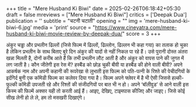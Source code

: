 +++
title = "Mere Husband Ki Biwi"
date = 2025-02-26T06:18:42+05:30
draft = false
mreviews = ["Mere Husband Ki Biwi"]
critics = ['Deepak Dua']
publication = ''
subtitle = "चटनी चटाती"
opening = ""
img = 'mere-husband-ki-biwi-6.jpg'
media = 'print'
source = "https://www.cineyatra.com/mere-husband-ki-biwi-movie-review-by-deepak-dua/"
score = 3
+++

अंकुर चड्ढा और प्रभलीन ढिल्लों (जिसे फिल्म में ढिल्लों, ढिल्लोन, ढिल्लन भी कहा गया) का तलाक हो चुका है लेकिन प्रभलीन के साथ बिताए बुरे दिन अंकुर की यादों से नहीं निकल पा रहे हैं। उसे पुरानी दोस्त अंतरा खन्ना मिलती है, दोनों करीब आते हैं कि तभी प्रभलीन लौट आती है और अंकुर को वापस पाने की जुगत में लग जाती है। कौन जीतेगी इस रेस में? हस्बैंड को छोड़ चुकी बीवी या हस्बैंड की होने वाली बीवी? अपने आकर्षक नाम और अपनी कहानी की रूपरेखा से लुभाती इस फिल्म को पति-पत्नी के रिश्ते की पेचीदगियों के इर्दगिर्द बुनी एक कॉमेडी फिल्म का कलेवर दिया गया है। फिल्म अपने फ्लेवर में है भी ऐसी जिससे हल्की-फुल्की कॉमेडी उपजती रहे और रिश्तों की संजीदगियों पर बात भी न हो। अपने ‘बॉलीवुड’ से आने वाली इस किस्म की फिल्में अक्सर यही तो करती आई हैं। आइए, देखिए, टाइमपास कीजिए और जाइए। जिसे कोई सीख लेनी हो ले ले, हम तो मसखरी दिखाएंगे।
